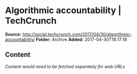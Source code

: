 # Algorithmic accountability | TechCrunch

**Source:** http://social.techcrunch.com/2017/04/30/algorithmic-accountability/
**Folder:** Archive
**Added:** 2017-04-30T18:17:18




## Content
*Content would need to be fetched separately for web URLs*
